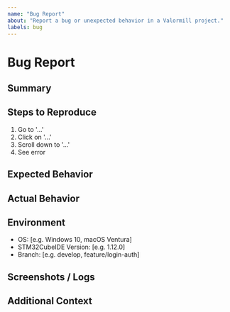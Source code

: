 ```yaml
---
name: "Bug Report"
about: "Report a bug or unexpected behavior in a Valormill project."
labels: bug
---
```


# Bug Report

## Summary
<!-- Brief description of the bug -->

## Steps to Reproduce
1. Go to '...'
2. Click on '...'
3. Scroll down to '...'
4. See error

## Expected Behavior
<!-- Describe what you expected to happen -->

## Actual Behavior
<!-- Describe what actually happened -->

## Environment
- OS: [e.g. Windows 10, macOS Ventura]
- STM32CubeIDE Version: [e.g. 1.12.0]
- Branch: [e.g. develop, feature/login-auth]

## Screenshots / Logs
<!-- Paste error logs or add screenshots if applicable -->

## Additional Context
<!-- Any other context about the bug or system setup -->

